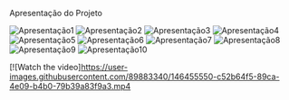 Apresentação do Projeto


![Apresentação1](https://user-images.githubusercontent.com/89883340/146450519-0888ecbb-e3c0-4e7d-a81c-c3073dcdf7d0.png)
![Apresentação2](https://user-images.githubusercontent.com/89883340/146450647-374868c1-c8fe-4452-a42e-b748c778b4bf.png)
![Apresentação3](https://user-images.githubusercontent.com/89883340/146450758-4f82557b-9a5e-4779-a363-711afb7f6927.png)
![Apresentação4](https://user-images.githubusercontent.com/89883340/146450768-e4abde0c-1477-4843-ac67-b8258fa10ef0.png)
![Apresentação5](https://user-images.githubusercontent.com/89883340/146450836-dbbac2d6-90ea-4d08-ab74-6ecfafe7a051.png)
![Apresentação6](https://user-images.githubusercontent.com/89883340/146450898-dfc4b894-7941-428e-8ecd-4b29157ba941.png)
![Apresentação7](https://user-images.githubusercontent.com/89883340/146450953-dcc4c534-d243-4157-8ae2-20a382842c7a.png)
![Apresentação8](https://user-images.githubusercontent.com/89883340/146451595-ffa8d489-b470-436b-b767-9530fe6b2c71.png)
![Apresentação9](https://user-images.githubusercontent.com/89883340/146451622-aa4680d0-409d-49cd-a1bd-64c3b8679576.png)
![Apresentação10](https://user-images.githubusercontent.com/89883340/146451668-32e78002-4aed-4c7b-9cef-ed404b82cbcd.png)

[![Watch the video]https://user-images.githubusercontent.com/89883340/146455550-c52b64f5-89ca-4e09-b4b0-79b39a83f9a3.mp4















